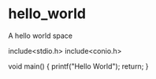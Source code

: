 # hello_world
A hello world space


include<stdio.h>
include<conio.h>

void main()
{
  printf("Hello World");
  return;
}
